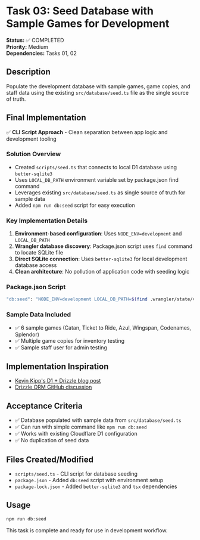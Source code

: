 # Task 03: Seed Database with Sample Games for Development

**Status:** ✅ COMPLETED  
**Priority:** Medium  
**Dependencies:** Tasks 01, 02  

## Description
Populate the development database with sample games, game copies, and staff data using the existing `src/database/seed.ts` file as the single source of truth.

## Final Implementation
✅ **CLI Script Approach** - Clean separation between app logic and development tooling

### Solution Overview
- Created `scripts/seed.ts` that connects to local D1 database using `better-sqlite3`
- Uses `LOCAL_DB_PATH` environment variable set by package.json find command
- Leverages existing `src/database/seed.ts` as single source of truth for sample data
- Added `npm run db:seed` script for easy execution

### Key Implementation Details
1. **Environment-based configuration**: Uses `NODE_ENV=development` and `LOCAL_DB_PATH`
2. **Wrangler database discovery**: Package.json script uses `find` command to locate SQLite file
3. **Direct SQLite connection**: Uses `better-sqlite3` for local development database access
4. **Clean architecture**: No pollution of application code with seeding logic

### Package.json Script
```bash
"db:seed": "NODE_ENV=development LOCAL_DB_PATH=$(find .wrangler/state/v3/d1/miniflare-D1DatabaseObject -type f -name '*.sqlite' -print -quit) tsx scripts/seed.ts"
```

### Sample Data Included
- ✅ 6 sample games (Catan, Ticket to Ride, Azul, Wingspan, Codenames, Splendor)
- ✅ Multiple game copies for inventory testing
- ✅ Sample staff user for admin testing

## Implementation Inspiration
- [Kevin Kipp's D1 + Drizzle blog post](https://kevinkipp.com/blog/going-full-stack-on-astro-with-cloudflare-d1-and-drizzle/)
- [Drizzle ORM GitHub discussion](https://github.com/drizzle-team/drizzle-orm/discussions/1545#discussioncomment-8689233)

## Acceptance Criteria
- ✅ Database populated with sample data from `src/database/seed.ts`
- ✅ Can run with simple command like `npm run db:seed`
- ✅ Works with existing Cloudflare D1 configuration
- ✅ No duplication of seed data

## Files Created/Modified
- `scripts/seed.ts` - CLI script for database seeding
- `package.json` - Added `db:seed` script with environment setup
- `package-lock.json` - Added `better-sqlite3` and `tsx` dependencies

## Usage
```bash
npm run db:seed
```

This task is complete and ready for use in development workflow.
